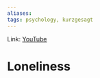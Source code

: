 ```yaml
---
aliases:
tags: psychology, kurzgesagt
---
```

Link: [YouTube](https://www.youtube.com/watch?v=n3Xv_g3g-mA)

# Loneliness